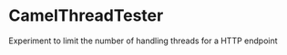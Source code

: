 CamelThreadTester
=================

Experiment to limit the number of handling threads for a HTTP endpoint
